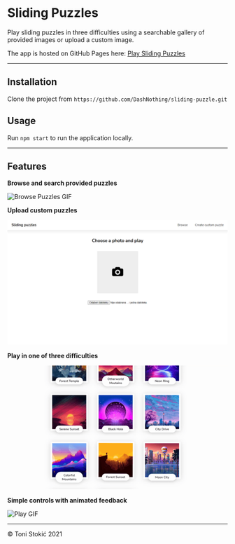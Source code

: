 # Sliding Puzzles

Play sliding puzzles in three difficulties using a searchable gallery of provided images or upload a custom image.

The app is hosted on GitHub Pages here:
[Play Sliding Puzzles](https://dashnothing.github.io/sliding-puzzle "Play Sliding Puzzles")

---

## Installation

Clone the project from `https://github.com/DashNothing/sliding-puzzle.git`

## Usage

Run `npm start` to run the application locally.

---

## Features

**Browse and search provided puzzles**

![Browse Puzzles GIF](demo/browse_puzzles.gif)

**Upload custom puzzles**

![Upload custom puzzles](demo/custom_puzzles.png)

**Play in one of three difficulties**

![Difficulty GIF](demo/difficulty_dialog.gif)

**Simple controls with animated feedback**

![Play GIF](demo/play.gif)

---

&copy; Toni Stokić 2021
